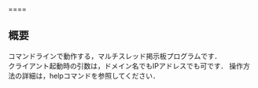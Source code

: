 ====
## 概要
コマンドラインで動作する，マルチスレッド掲示板プログラムです．  
クライアント起動時の引数は，ドメイン名でもIPアドレスでも可です．
操作方法の詳細は，helpコマンドを参照してください．  
